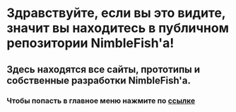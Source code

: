 # Здравствуйте, если вы это видите, значит вы находитесь в публичном репозитории NimbleFish'a!

## Здесь находятся все сайты, прототипы и собственные разработки NimbleFish'a.

### Чтобы попасть в главное меню нажмите по [ссылке](https://nimblefish.github.io/Develop/)
